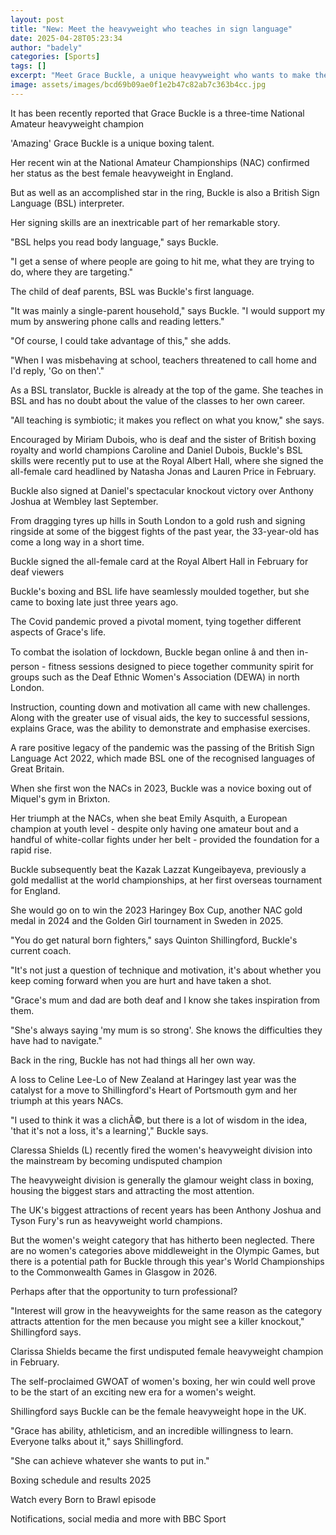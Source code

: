 ```yaml
---
layout: post
title: "New: Meet the heavyweight who teaches in sign language"
date: 2025-04-28T05:23:34
author: "badely"
categories: [Sports]
tags: []
excerpt: "Meet Grace Buckle, a unique heavyweight who wants to make the women's heaviest division as big as the men's."
image: assets/images/bcd69b09ae0f1e2b47c82ab7c363b4cc.jpg
---
```


It has been recently reported that Grace Buckle is a three-time National Amateur heavyweight champion

'Amazing' Grace Buckle is a unique boxing talent.

Her recent win at the National Amateur Championships (NAC) confirmed her status as the best female heavyweight in England.

But as well as an accomplished star in the ring, Buckle is also a British Sign Language (BSL) interpreter.

Her signing skills are an inextricable part of her remarkable story.

"BSL helps you read body language," says Buckle.

"I get a sense of where people are going to hit me, what they are trying to do, where they are targeting."

The child of deaf parents, BSL was Buckle's first language.

"It was mainly a single-parent household," says Buckle. "I would support my mum by answering phone calls and reading letters."

"Of course, I could take advantage of this," she adds.

"When I was misbehaving at school, teachers threatened to call home and I'd reply, 'Go on then'."

As a BSL translator, Buckle is already at the top of the game. She teaches in BSL and has no doubt about the value of the classes to her own career.

"All teaching is symbiotic; it makes you reflect on what you know," she says.

Encouraged by Miriam Dubois, who is deaf and the sister of British boxing royalty and world champions Caroline and Daniel Dubois, Buckle's BSL skills were recently put to use at the Royal Albert Hall, where she signed the all-female card headlined by Natasha Jonas and Lauren Price in February.

Buckle also signed at Daniel's spectacular knockout victory over Anthony Joshua at Wembley last September.

From dragging tyres up hills in South London to a gold rush and signing ringside at some of the biggest fights of the past year, the 33-year-old has come a long way in a short time.

Buckle signed the all-female card at the Royal Albert Hall in February for deaf viewers

Buckle's boxing and BSL life have seamlessly moulded together, but she came to boxing late just three years ago.

The Covid pandemic proved a pivotal moment, tying together different aspects of Grace's life.

To combat the isolation of lockdown, Buckle began online â and then in-person - fitness sessions designed to piece together community spirit for groups such as the Deaf Ethnic Women's Association (DEWA) in north London.

Instruction, counting down and motivation all came with new challenges. Along with the greater use of visual aids, the key to successful sessions, explains Grace, was the ability to demonstrate and emphasise exercises.

A rare positive legacy of the pandemic was the passing of the British Sign Language Act 2022, which made BSL one of the recognised languages of Great Britain.

When she first won the NACs in 2023, Buckle was a novice boxing out of Miquel's gym in Brixton.

Her triumph at the NACs, when she beat Emily Asquith, a European champion at youth level - despite only having one amateur bout and a handful of white-collar fights under her belt - provided the foundation for a rapid rise.

Buckle subsequently beat the Kazak Lazzat Kungeibayeva, previously a gold medallist at the world championships, at her first overseas tournament for England.

She would go on to win the 2023 Haringey Box Cup, another NAC gold medal in 2024 and the Golden Girl tournament in Sweden in 2025.

"You do get natural born fighters," says Quinton Shillingford, Buckle's current coach.

"It's not just a question of technique and motivation, it's about whether you keep coming forward when you are hurt and have taken a shot.

"Grace's mum and dad are both deaf and I know she takes inspiration from them.

"She's always saying 'my mum is so strong'. She knows the difficulties they have had to navigate."

Back in the ring, Buckle has not had things all her own way.

A loss to Celine Lee-Lo of New Zealand at Haringey last year was the catalyst for a move to Shillingford's Heart of Portsmouth gym and her triumph at this years NACs.

"I used to think it was a clichÃ©, but there is a lot of wisdom in the idea, 'that it's not a loss, it's a learning'," Buckle says.

Claressa Shields (L) recently fired the women's heavyweight division into the mainstream by becoming undisputed champion

The heavyweight division is generally the glamour weight class in boxing, housing the biggest stars and attracting the most attention.

The UK's biggest attractions of recent years has been Anthony Joshua and Tyson Fury's run as heavyweight world champions.

But the women's weight category that has hitherto been neglected. There are no women's categories above middleweight in the Olympic Games, but there is a potential path for Buckle through this year's World Championships to the Commonwealth Games in Glasgow in 2026.

Perhaps after that the opportunity to turn professional?

"Interest will grow in the heavyweights for the same reason as the category attracts attention for the men because you might see a killer knockout," Shillingford says.

Clarissa Shields became the first undisputed female heavyweight champion in February.

The self-proclaimed GWOAT of women's boxing, her win could well prove to be the start of an exciting new era for a women's weight.

Shillingford says Buckle can be the female heavyweight hope in the UK.

"Grace has ability, athleticism, and an incredible willingness to learn. Everyone talks about it," says Shillingford.

"She can achieve whatever she wants to put in."

Boxing schedule and results 2025

Watch every Born to Brawl episode

Notifications, social media and more with BBC Sport

